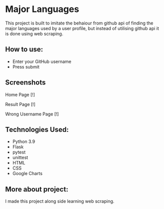 # Major Languages 

This project is built to imitate the behaiour from github api of finding the major languages used by a user profile, but instead of utilising github api it is done using web scraping.

## How to use:
- Enter your GitHub username
- Press submit

## Screenshots 

Home Page [!]

Result Page [!]

Wrong Username Page [!]

## Technologies Used:
- Python 3.9
- Flask
- pytest
- unittest
- HTML
- CSS
- Google Charts

## More about project:
I made this project along side learning web scraping. 